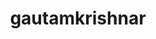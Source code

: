 ---
title: gautamkrishnar
github: https://github.com/gautamkrishnar
mode: dark
transition: 3s
archetype:
  - Little Bit of Everything
---